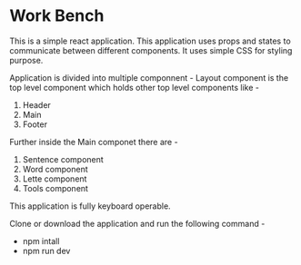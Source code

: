 # Work Bench
This is a simple react application.
This application uses props and states to communicate between different components.
It uses simple CSS for styling purpose.

Application is divided into multiple componnent -
Layout component is the top level component which holds other top level components like -
1. Header
2. Main
3. Footer

Further inside the Main componet there are -
1. Sentence component
2. Word component
3. Lette component
4. Tools component

This application is fully keyboard operable. 

Clone or download the application and run the following command -
- npm intall
- npm run dev
